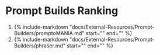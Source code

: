 # Prompt Builds Ranking


1. {%
   include-markdown "docs/External-Resources/Prompt-Builders/promptoMANIA.md"
   start="<!--md-start-->"
   end="<!--md-end-->"
%}
2. {%
   include-markdown "docs/External-Resources/Prompt-Builders/phraser.md"
   start="<!--md-start-->"
   end="<!--md-end-->"
%}

